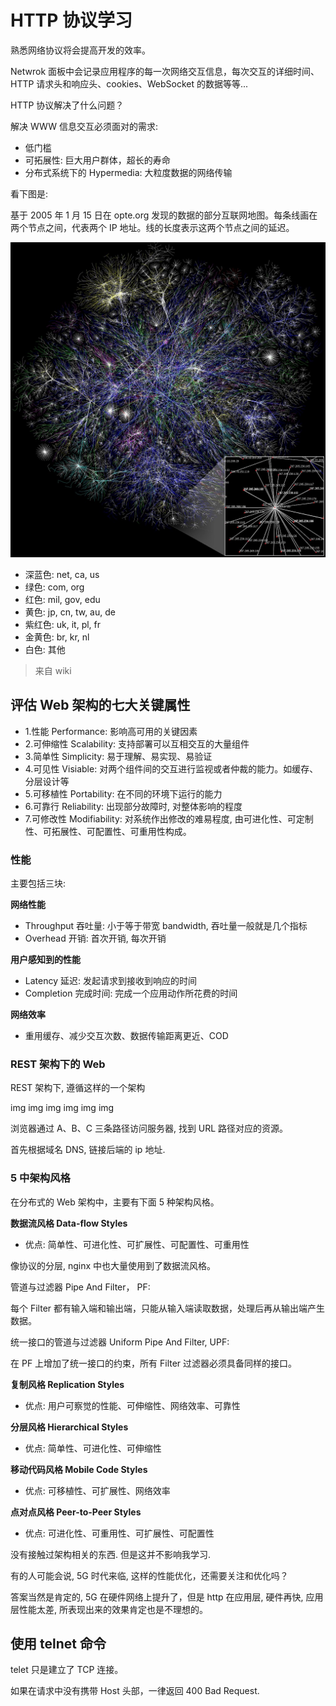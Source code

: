 # HTTP 协议学习

熟悉网络协议将会提高开发的效率。

Netwrok 面板中会记录应用程序的每一次网络交互信息，每次交互的详细时间、HTTP 请求头和响应头、cookies、WebSocket 的数据等等...

HTTP 协议解决了什么问题？

解决 WWW 信息交互必须面对的需求:

- 低门槛
- 可拓展性: 巨大用户群体，超长的寿命
- 分布式系统下的 Hypermedia: 大粒度数据的网络传输

看下图是:

基于 2005 年 1 月 15 日在 opte.org 发现的数据的部分互联网地图。每条线画在两个节点之间，代表两个 IP 地址。线的长度表示这两个节点之间的延迟。

<img src="https://raw.githubusercontent.com/AlvinMi/2019-Pic/master/2019/20190529224113.jpg"/>

- 深蓝色: net, ca, us
- 绿色: com, org
- 红色: mil, gov, edu
- 黄色: jp, cn, tw, au, de
- 紫红色: uk, it, pl, fr
- 金黄色: br, kr, nl
- 白色: 其他

> 来自 wiki

## 评估 Web 架构的七大关键属性

- 1.性能 Performance: 影响高可用的关键因素
- 2.可伸缩性 Scalability: 支持部署可以互相交互的大量组件
- 3.简单性 Simplicity: 易于理解、易实现、易验证
- 4.可见性 Visiable: 对两个组件间的交互进行监视或者仲裁的能力。如缓存、分层设计等
- 5.可移植性 Portability: 在不同的环境下运行的能力
- 6.可靠行 Reliability: 出现部分故障时, 对整体影响的程度
- 7.可修改性 Modifiability: 对系统作出修改的难易程度, 由可进化性、可定制性、可拓展性、可配置性、可重用性构成。

### 性能

主要包括三块:

**网络性能**

- Throughput 吞吐量: 小于等于带宽 bandwidth, 吞吐量一般就是几个指标
- Overhead 开销: 首次开销, 每次开销

**用户感知到的性能**

- Latency 延迟: 发起请求到接收到响应的时间
- Completion 完成时间: 完成一个应用动作所花费的时间

**网络效率**

- 重用缓存、减少交互次数、数据传输距离更近、COD

### REST 架构下的 Web

REST 架构下, 遵循这样的一个架构

img img img img img img

浏览器通过 A、B、C 三条路径访问服务器, 找到 URL 路径对应的资源。

首先根据域名 DNS, 链接后端的 ip 地址.

### 5 中架构风格

在分布式的 Web 架构中，主要有下面 5 种架构风格。

**数据流风格 Data-flow Styles**

- 优点: 简单性、可进化性、可扩展性、可配置性、可重用性

像协议的分层, nginx 中也大量使用到了数据流风格。

管道与过滤器 Pipe And Filter， PF: 

每个 Filter 都有输入端和输出端，只能从输入端读取数据，处理后再从输出端产生数据。

统一接口的管道与过滤器 Uniform Pipe And Filter, UPF:

在 PF 上增加了统一接口的约束，所有 Filter 过滤器必须具备同样的接口。

**复制风格 Replication Styles**

- 优点: 用户可察觉的性能、可伸缩性、网络效率、可靠性


**分层风格 Hierarchical Styles**

- 优点: 简单性、可进化性、可伸缩性

**移动代码风格 Mobile Code Styles**

- 优点: 可移植性、可扩展性、网络效率

**点对点风格 Peer-to-Peer Styles**

- 优点: 可进化性、可重用性、可扩展性、可配置性

没有接触过架构相关的东西. 但是这并不影响我学习.

有的人可能会说, 5G 时代来临, 这样的性能优化，还需要关注和优化吗？

答案当然是肯定的, 5G 在硬件网络上提升了，但是 http 在应用层, 硬件再快, 应用层性能太差, 所表现出来的效果肯定也是不理想的。

## 使用 telnet 命令

telet 只是建立了 TCP 连接。

如果在请求中没有携带 Host 头部，一律返回 400 Bad Request.
